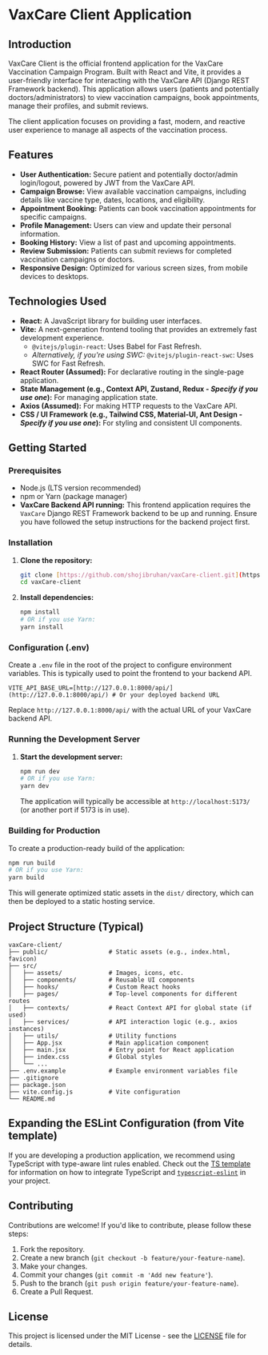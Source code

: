 # VaxCare Client Application

## Introduction

VaxCare Client is the official frontend application for the VaxCare Vaccination Campaign Program. Built with React and Vite, it provides a user-friendly interface for interacting with the VaxCare API (Django REST Framework backend). This application allows users (patients and potentially doctors/administrators) to view vaccination campaigns, book appointments, manage their profiles, and submit reviews.

The client application focuses on providing a fast, modern, and reactive user experience to manage all aspects of the vaccination process.

## Features

* **User Authentication:** Secure patient and potentially doctor/admin login/logout, powered by JWT from the VaxCare API.
* **Campaign Browse:** View available vaccination campaigns, including details like vaccine type, dates, locations, and eligibility.
* **Appointment Booking:** Patients can book vaccination appointments for specific campaigns.
* **Profile Management:** Users can view and update their personal information.
* **Booking History:** View a list of past and upcoming appointments.
* **Review Submission:** Patients can submit reviews for completed vaccination campaigns or doctors.
* **Responsive Design:** Optimized for various screen sizes, from mobile devices to desktops.

## Technologies Used

* **React:** A JavaScript library for building user interfaces.
* **Vite:** A next-generation frontend tooling that provides an extremely fast development experience.
    * `@vitejs/plugin-react`: Uses Babel for Fast Refresh.
    * *Alternatively, if you're using SWC:* `@vitejs/plugin-react-swc`: Uses SWC for Fast Refresh.
* **React Router (Assumed):** For declarative routing in the single-page application.
* **State Management (e.g., Context API, Zustand, Redux - *Specify if you use one*):** For managing application state.
* **Axios (Assumed):** For making HTTP requests to the VaxCare API.
* **CSS / UI Framework (e.g., Tailwind CSS, Material-UI, Ant Design - *Specify if you use one*):** For styling and consistent UI components.

## Getting Started

### Prerequisites

* Node.js (LTS version recommended)
* npm or Yarn (package manager)
* **VaxCare Backend API running:** This frontend application requires the `VaxCare` Django REST Framework backend to be up and running. Ensure you have followed the setup instructions for the backend project first.

### Installation

1.  **Clone the repository:**

    ```bash
    git clone [https://github.com/shojibruhan/vaxCare-client.git](https://github.com/shojibruhan/vaxCare-client.git)
    cd vaxCare-client
    ```

2.  **Install dependencies:**

    ```bash
    npm install
    # OR if you use Yarn:
    yarn install
    ```

### Configuration (.env)

Create a `.env` file in the root of the project to configure environment variables. This is typically used to point the frontend to your backend API.

```dotenv
VITE_API_BASE_URL=[http://127.0.0.1:8000/api/](http://127.0.0.1:8000/api/) # Or your deployed backend URL
````

Replace `http://127.0.0.1:8000/api/` with the actual URL of your VaxCare backend API.

### Running the Development Server

1.  **Start the development server:**

    ```bash
    npm run dev
    # OR if you use Yarn:
    yarn dev
    ```

    The application will typically be accessible at `http://localhost:5173/` (or another port if 5173 is in use).

### Building for Production

To create a production-ready build of the application:

```bash
npm run build
# OR if you use Yarn:
yarn build
```

This will generate optimized static assets in the `dist/` directory, which can then be deployed to a static hosting service.

## Project Structure (Typical)

```
vaxCare-client/
├── public/                 # Static assets (e.g., index.html, favicon)
├── src/
│   ├── assets/             # Images, icons, etc.
│   ├── components/         # Reusable UI components
│   ├── hooks/              # Custom React hooks
│   ├── pages/              # Top-level components for different routes
│   ├── contexts/           # React Context API for global state (if used)
│   ├── services/           # API interaction logic (e.g., axios instances)
│   ├── utils/              # Utility functions
│   ├── App.jsx             # Main application component
│   ├── main.jsx            # Entry point for React application
│   ├── index.css           # Global styles
│   └── ...
├── .env.example            # Example environment variables file
├── .gitignore
├── package.json
├── vite.config.js          # Vite configuration
└── README.md
```

## Expanding the ESLint Configuration (from Vite template)

If you are developing a production application, we recommend using TypeScript with type-aware lint rules enabled. Check out the [TS template](https://github.com/vitejs/vite/tree/main/packages/create-vite/template-react-ts) for information on how to integrate TypeScript and [`typescript-eslint`](https://typescript-eslint.io) in your project.

## Contributing

Contributions are welcome\! If you'd like to contribute, please follow these steps:

1.  Fork the repository.
2.  Create a new branch (`git checkout -b feature/your-feature-name`).
3.  Make your changes.
4.  Commit your changes (`git commit -m 'Add new feature'`).
5.  Push to the branch (`git push origin feature/your-feature-name`).
6.  Create a Pull Request.

## License

This project is licensed under the MIT License - see the [LICENSE](https://www.google.com/search?q=LICENSE) file for details.
